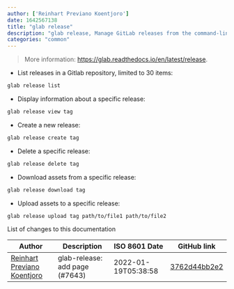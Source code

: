 ```yaml
---
author: ['Reinhart Previano Koentjoro']
date: 1642567138
title: "glab release"
description: "glab release, Manage GitLab releases from the command-line."
categories: "common"
---
```

> More information: <https://glab.readthedocs.io/en/latest/release>.

- List releases in a Gitlab repository, limited to 30 items:

```bash
glab release list
```

- Display information about a specific release:

```bash
glab release view tag
```

- Create a new release:

```bash
glab release create tag
```

- Delete a specific release:

```bash
glab release delete tag
```

- Download assets from a specific release:

```bash
glab release download tag
```

- Upload assets to a specific release:

```bash
glab release upload tag path/to/file1 path/to/file2
```
List of changes to this documentation


Author | Description | ISO 8601 Date | GitHub link
------|-----|-----|-----
[Reinhart Previano Koentjoro](mailto:reinhart_previano@yahoo.com) | glab-release: add page (#7643) | 2022-01-19T05:38:58 | [3762d44bb2e2](https://github.com/tldr-pages/tldr/commit/3762d44bb2e260835837438577b8ec0cf6924063)

